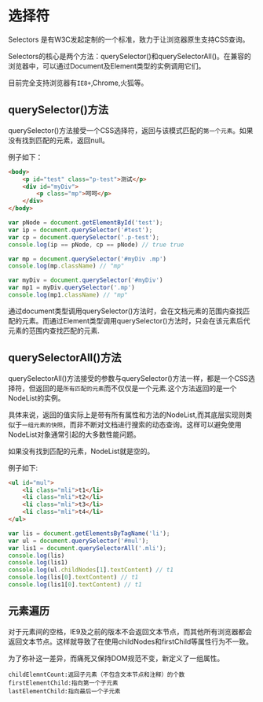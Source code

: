 # 选择符

Selectors 是有W3C发起定制的一个标准，致力于让浏览器原生支持CSS查询。

Selectors的核心是两个方法：querySelector()和querySelectorAll()。在兼容的浏览器中，可以通过Document及Element类型的实例调用它们。

目前完全支持浏览器有`IE8+`,Chrome,火狐等。

## querySelector()方法

querySelector()方法接受一个CSS选择符，返回与该模式匹配的`第一个元素`。如果没有找到匹配的元素，返回null。

例子如下：

```html
<body>
    <p id="test" class="p-test">测试</p>
    <div id="myDiv">
        <p class="mp">呵呵</p>
    </div>
</body>
```

```javascript
var pNode = document.getElementById('test');
var ip = document.querySelector('#test');
var cp = document.querySelector('.p-test');
console.log(ip == pNode, cp == pNode) // true true

var mp = document.querySelector('#myDiv .mp')
console.log(mp.className) // "mp"

var myDiv = document.querySelector('#myDiv')
var mp1 = myDiv.querySelector('.mp')
console.log(mp1.className) // "mp"
```

通过document类型调用querySelector()方法时，会在文档元素的范围内查找匹配的元素。而通过Element类型调用querySelector()方法时，只会在该元素后代元素的范围内查找匹配的元素.

## querySelectorAll()方法

querySelectorAll()方法接受的参数与querySelector()方法一样，都是一个CSS选择符，但返回的是`所有匹配的元素`而不仅仅是一个元素.这个方法返回的是一个NodeList的实例。

具体来说，返回的值实际上是带有所有属性和方法的NodeList,而其底层实现则类似于`一组元素的快照`，而非不断对文档进行搜索的动态查询。这样可以避免使用NodeList对象通常引起的大多数性能问题。

如果没有找到匹配的元素，NodeList就是空的。

例子如下:

```html
<ul id="mul">
    <li class="mli">t1</li>
    <li class="mli">t2</li>
    <li class="mli">t3</li>
    <li class="mli">t4</li>
</ul>
```

```javascript
var lis = document.getElementsByTagName('li');
var ul = document.querySelector('#mul');
var lis1 = document.querySelectorAll('.mli');
console.log(lis)
console.log(lis1)
console.log(ul.childNodes[1].textContent) // t1
console.log(lis[0].textContent) // t1
console.log(lis1[0].textContent) // t1
```

## 元素遍历

对于元素间的空格，IE9及之前的版本不会返回文本节点，而其他所有浏览器都会返回文本节点。这样就导致了在使用childNodes和firstChild等属性行为不一致。

为了弥补这一差异，而痛死又保持DOM规范不变，新定义了一组属性。

```
childElemntCount:返回子元素（不包含文本节点和注释）的个数
firstElementChild:指向第一个子元素
lastElementChild:指向最后一个子元素
```
